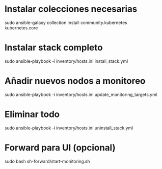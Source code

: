 


# Instalar colecciones necesarias
sudo ansible-galaxy collection install community.kubernetes kubernetes.core

# Instalar stack completo
sudo ansible-playbook -i inventory/hosts.ini install_stack.yml

# Añadir nuevos nodos a monitoreo
sudo ansible-playbook -i inventory/hosts.ini update_monitoring_targets.yml

# Eliminar todo
sudo ansible-playbook -i inventory/hosts.ini uninstall_stack.yml

# Forward para UI (opcional)
sudo bash sh-forward/start-monitoring.sh
